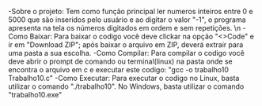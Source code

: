 -Sobre o projeto: Tem como função principal ler numeros inteiros entre 0 e 5000 que são inseridos pelo usuário e ao digitar o valor "-1", o programa apresenta na tela os números digitados em ordem e sem repetições. \n
-Como Baixar: Para baixar o codigo você deve clickar na opção "<>Code" e ir em "Download ZIP"; após baixar o arquivo em ZIP, deverá extrair para uma pasta a sua escolha.
-Como Compilar: Para compilar o codigo você deve abrir o prompt de comando ou terminal(linux) na pasta onde se encontra o arquivo em c e executar este codigo: "gcc -o trabalho10 Trabalho10.c"
-Como Executar: Para executar o codigo no Linux, basta utilizar o comando "./trabalho10". No Windows, basta utilizar o comando "trabalho10.exe"
